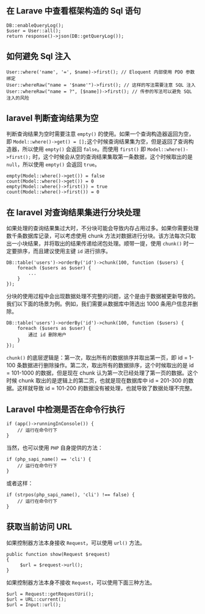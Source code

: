 ## 在 Larave 中查看框架构造的 Sql 语句

```
DB::enableQueryLog();
$user = User::all();
return response()->json(DB::getQueryLog());
```

## 如何避免 Sql 注入

```
User::where('name', '=', $name)->first(); // Eloquent 内部使用 PDO 参数绑定
User::whereRaw("name = '$name'")->first(); // 这样的写法需要注意 SQL 注入
User::whereRaw("name = ?", [$name])->first(); // 传参的写法可以避免 SQL 注入的风险
```

## laravel 判断查询结果为空

判断查询结果为空时需要注意 `empty()` 的使用。如果一个查询构造器返回为空，即 `Model::where()->get() = [];`这个时候查询结果集为空，但是返回了查询构造器，所以使用 `empty()` 会返回 `false`。而使用 `first()` 即 `Model::where()->first();` 时，这个时候会从空的查询结果集取第一条数据，这个时候取出的是 `null`，所以使用 `empty()` 会返回 `true`。

```
empty(Model::where()->get()) = false
count(Model::where()->get()) = 0
empty(Model::where()->first()) = true
count(Model::where()->first()) = 0
```

## 在 laravel 对查询结果集进行分块处理

如果处理的查询结果集过大时，不分块可能会导致内存占用过多。如果你需要处理数千条数据库记录，可以考虑使用 chunk 方法对数据进行分块。该方法每次只取出一小块结果，并将取出的结果传递给闭包处理。顺带一提，使用 `chunk()` 时一定要排序，而且建议使用主键 `id` 进行排序。

```
DB::table('users')->orderBy('id')->chunk(100, function ($users) {
    foreach ($users as $user) {
        ...
    }
});
```

分块的使用过程中会出现数据处理不完整的问题，这个是由于数据被更新导致的。我们以下面的场景为例。例如，我们需要从数据库中筛选出 1000 条用户信息并删除。

```
DB::table('users')->orderBy('id')->chunk(100, function ($users) {
    foreach ($users as $user) {
        通过 id 删除用户
    }
});
```

`chunk()` 的底层逻辑是：第一次，取出所有的数据排序并取出第一页，即 id = 1-100 条数据进行删除操作。第二次，取出所有的数据排序，这个时候取出的是 id = 101-1000 的数据，但是现在 chunk 认为第一次已经处理了第一页的数据。这个时候 chunk 取出的是逻辑上的第二页，也就是现在数据库中 id = 201-300 的数据。这样就导致 id = 101-200 的数据没有被处理，也就导致了数据处理不完整。

## Laravel 中检测是否在命令行执行

```
if (app()->runningInConsole()) {
    // 运行在命令行下
}
```

当然，也可以使用 `PHP` 自身提供的方法：

```
if (php_sapi_name() == 'cli') {
    // 运行在命令行下
}
```

或者这样：

```
if (strpos(php_sapi_name(), 'cli') !== false) {
    // 运行在命令行下
}
```

## 获取当前访问 URL

如果控制器方法本身接收 `Request`，可以使用 `url()` 方法。

```
public function show(Request $request) 
{
     $url = $request->url();
}
```

如果控制器方法本身不接收 `Request`，可以使用下面三种方法。

```
$url = Request::getRequestUri();
$url = URL::current();
$url = Input::url();
```
